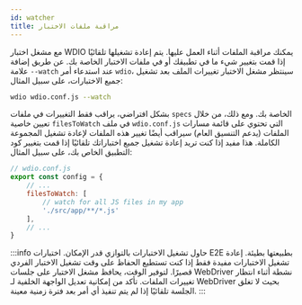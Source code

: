```yaml
---
id: watcher
title: مراقبة ملفات الاختبار
---
```


مع مشغل اختبار WDIO يمكنك مراقبة الملفات أثناء العمل عليها. يتم إعادة تشغيلها تلقائيًا إذا قمت بتغيير شيء ما في تطبيقك أو في ملفات الاختبار الخاصة بك. عن طريق إضافة علامة `--watch` عند استدعاء أمر `wdio`، سينتظر مشغل الاختبار تغييرات الملف بعد تشغيل جميع الاختبارات، على سبيل المثال:

```sh
wdio wdio.conf.js --watch
```

بشكل افتراضي، يراقب فقط التغييرات في ملفات `specs` الخاصة بك. ومع ذلك، من خلال تعيين خاصية `filesToWatch` في ملف `wdio.conf.js` التي تحتوي على قائمة مسارات الملفات (يدعم التنسيق العام) سيراقب أيضًا تغيير هذه الملفات لإعادة تشغيل المجموعة الكاملة. هذا مفيد إذا كنت تريد إعادة تشغيل جميع اختباراتك تلقائيًا إذا قمت بتغيير كود التطبيق الخاص بك، على سبيل المثال:

```js
// wdio.conf.js
export const config = {
    // ...
    filesToWatch: [
        // watch for all JS files in my app
        './src/app/**/*.js'
    ],
    // ...
}
```

:::info
حاول تشغيل الاختبارات بالتوازي قدر الإمكان. اختبارات E2E بطبيعتها بطيئة. إعادة تشغيل الاختبارات مفيدة فقط إذا كنت تستطيع الحفاظ على وقت تشغيل الاختبار الفردي قصيرًا. لتوفير الوقت، يحافظ مشغل الاختبار على جلسات WebDriver نشطة أثناء انتظار تغييرات الملفات. تأكد من إمكانية تعديل الواجهة الخلفية لـ WebDriver بحيث لا تغلق الجلسة تلقائيًا إذا لم يتم تنفيذ أي أمر بعد فترة زمنية معينة.
:::